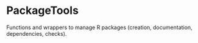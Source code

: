 # PackageTools
Functions and wrappers to manage R packages (creation, documentation, dependencies, checks).
